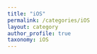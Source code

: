 ```yaml
---
title: "iOS"
permalink: /categories/iOS
layout: category
author_profile: true
taxonomy: iOS
---
```


